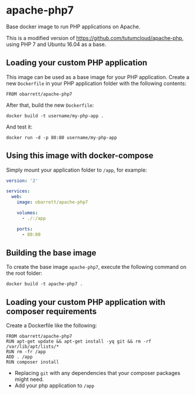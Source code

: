 apache-php7
================

Base docker image to run PHP applications on Apache.

This is a modified version of https://github.com/tutumcloud/apache-php, using PHP 7 and Ubuntu 16.04 as a base.


Loading your custom PHP application
-----------------------------------

This image can be used as a base image for your PHP application. Create a new `Dockerfile` in your
PHP application folder with the following contents:

    FROM obarrett/apache-php7

After that, build the new `Dockerfile`:

    docker build -t username/my-php-app .

And test it:

    docker run -d -p 80:80 username/my-php-app


Using this image with docker-compose
-----------------------------------

Simply mount your application folder to `/app`, for example:

```yaml
version: '2'

services:
  web:
    image: obarrett/apache-php7

    volumes:
      - ./:/app

    ports:
      - 80:80
```

Building the base image
-----------------------

To create the base image `apache-php7`, execute the following command on the root folder:

    docker build -t apache-php7 .


Loading your custom PHP application with composer requirements
--------------------------------------------------------------

Create a Dockerfile like the following:

    FROM obarrett/apache-php7
    RUN apt-get update && apt-get install -yq git && rm -rf /var/lib/apt/lists/*
    RUN rm -fr /app
    ADD . /app
    RUN composer install

- Replacing `git` with any dependencies that your composer packages might need.
- Add your php application to `/app`
